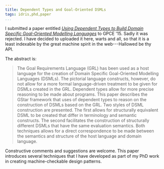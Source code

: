 ```yaml
---
title: Dependent Types and Goal-Oriented DSMLs
tags: idris,phd,paper
...
```



I submitted a paper entitled [*Using Dependent Types to Build Domain Specific Goal-Oriented Modelling Languages*](http://jfdm.host.cs.st-andrews.ac.uk/drafts/2015-GPCE-Rejected.pdf) to GPCE '15.
Sadly it was rejected.
I have decided to uploaded it here, warts and all, so that it is a least indexable by the great machine spirit in the web---Hallowed be thy API.

The abstract is:

> The Goal Requirements Language (GRL) has been used as a host
> language for the creation of Domain Specific Goal-Oriented Modelling
> Languages (DSMLs). The pictorial language constructs, however, do
> not allow for a more formal language-driven treatment to be given
> for DSMLs created in the GRL. Dependent types allow for more precise
> reasoning to be made about programs. This paper describes the GStar
> framework that uses of dependent types to reason on the construction
> of DSMLs based on the GRL. Two styles of DSML construction are
> presented. The first allows for structurally equivalent DSML to be
> created that differ in terminology and semantic constructs. The
> second facilitates the construction of structurally different DSMLs
> that have the same evaluation semantics. Both techniques allows for
> a direct correspondence to be made between the semantics and
> structure of the host language and domain language.

Constructive comments and suggestions are welcome.
This paper introduces several techniques that I have developed as part of my PhD work in creating machine-checkable design patterns.
